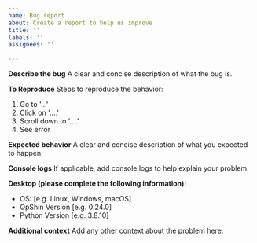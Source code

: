 ```yaml
---
name: Bug report
about: Create a report to help us improve
title: ''
labels: ''
assignees: ''

---
```


**Describe the bug**
A clear and concise description of what the bug is.

**To Reproduce**
Steps to reproduce the behavior:
1. Go to '...'
2. Click on '....'
3. Scroll down to '....'
4. See error

**Expected behavior**
A clear and concise description of what you expected to happen.

**Console logs**
If applicable, add console logs to help explain your problem.

**Desktop (please complete the following information):**
 - OS: [e.g. Linux, Windows, macOS]
 - OpShin Version [e.g. 0.24.0]
 - Python Version [e.g. 3.8.10]


**Additional context**
Add any other context about the problem here.
